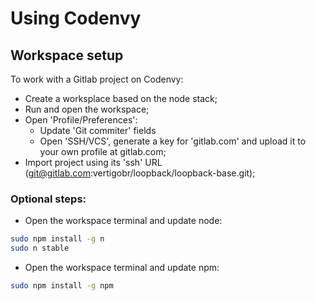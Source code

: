 Using Codenvy
========

## Workspace setup

To work with a Gitlab project on Codenvy:

* Create a worksplace based on the node stack;
* Run and open the workspace;
* Open 'Profile/Preferences':
  * Update 'Git commiter' fields
  * Open 'SSH/VCS', generate a key for 'gitlab.com' and upload it to your own profile at gitlab.com;
* Import project using its 'ssh' URL (git@gitlab.com:vertigobr/loopback/loopback-base.git);

### Optional steps:

* Open the workspace terminal and update node:

```sh
sudo npm install -g n
sudo n stable
```

* Open the workspace terminal and update npm:

```sh
sudo npm install -g npm
```

